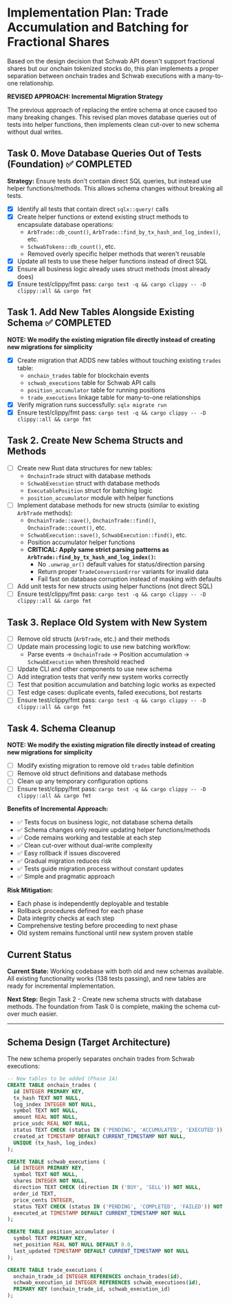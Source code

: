 # Implementation Plan: Trade Accumulation and Batching for Fractional Shares

Based on the design decision that Schwab API doesn't support fractional shares but our onchain tokenized stocks do, this plan implements a proper separation between onchain trades and Schwab executions with a many-to-one relationship.

**REVISED APPROACH: Incremental Migration Strategy**

The previous approach of replacing the entire schema at once caused too many breaking changes. This revised plan moves database queries out of tests into helper functions, then implements clean cut-over to new schema without dual writes.

## Task 0. Move Database Queries Out of Tests (Foundation) ✅ COMPLETED

**Strategy:** Ensure tests don't contain direct SQL queries, but instead use helper functions/methods. This allows schema changes without breaking all tests.

- [x] Identify all tests that contain direct `sqlx::query!` calls
- [x] Create helper functions or extend existing struct methods to encapsulate database operations:
  - `ArbTrade::db_count()`, `ArbTrade::find_by_tx_hash_and_log_index()`, etc.
  - `SchwabTokens::db_count()`, etc.
  - Removed overly specific helper methods that weren't reusable
- [x] Update all tests to use these helper functions instead of direct SQL
- [x] Ensure all business logic already uses struct methods (most already does)
- [x] Ensure test/clippy/fmt pass: `cargo test -q && cargo clippy -- -D clippy::all && cargo fmt`

## Task 1. Add New Tables Alongside Existing Schema ✅ COMPLETED

**NOTE: We modify the existing migration file directly instead of creating new migrations for simplicity**

- [x] Create migration that ADDS new tables without touching existing `trades` table:
  - `onchain_trades` table for blockchain events
  - `schwab_executions` table for Schwab API calls  
  - `position_accumulator` table for running positions
  - `trade_executions` linkage table for many-to-one relationships
- [x] Verify migration runs successfully: `sqlx migrate run`
- [x] Ensure test/clippy/fmt pass: `cargo test -q && cargo clippy -- -D clippy::all && cargo fmt`

## Task 2. Create New Schema Structs and Methods

- [ ] Create new Rust data structures for new tables:
  - `OnchainTrade` struct with database methods
  - `SchwabExecution` struct with database methods
  - `ExecutablePosition` struct for batching logic
  - `position_accumulator` module with helper functions
- [ ] Implement database methods for new structs (similar to existing `ArbTrade` methods):
  - `OnchainTrade::save()`, `OnchainTrade::find()`, `OnchainTrade::count()`, etc.
  - `SchwabExecution::save()`, `SchwabExecution::find()`, etc.
  - Position accumulator helper functions
  - **CRITICAL: Apply same strict parsing patterns as `ArbTrade::find_by_tx_hash_and_log_index()`:**
    - No `.unwrap_or()` default values for status/direction parsing
    - Return proper `TradeConversionError` variants for invalid data
    - Fail fast on database corruption instead of masking with defaults
- [ ] Add unit tests for new structs using helper functions (not direct SQL)
- [ ] Ensure test/clippy/fmt pass: `cargo test -q && cargo clippy -- -D clippy::all && cargo fmt`

## Task 3. Replace Old System with New System

- [ ] Remove old structs (`ArbTrade`, etc.) and their methods
- [ ] Update main processing logic to use new batching workflow:
  - Parse events → `OnchainTrade` → Position accumulation → `SchwabExecution` when threshold reached
- [ ] Update CLI and other components to use new schema
- [ ] Add integration tests that verify new system works correctly
- [ ] Test that position accumulation and batching logic works as expected
- [ ] Test edge cases: duplicate events, failed executions, bot restarts
- [ ] Ensure test/clippy/fmt pass: `cargo test -q && cargo clippy -- -D clippy::all && cargo fmt`

## Task 4. Schema Cleanup

**NOTE: We modify the existing migration file directly instead of creating new migrations for simplicity**

- [ ] Modify existing migration to remove old `trades` table definition
- [ ] Remove old struct definitions and database methods
- [ ] Clean up any temporary configuration options
- [ ] Ensure test/clippy/fmt pass: `cargo test -q && cargo clippy -- -D clippy::all && cargo fmt`

**Benefits of Incremental Approach:**
- ✅ Tests focus on business logic, not database schema details
- ✅ Schema changes only require updating helper functions/methods
- ✅ Code remains working and testable at each step
- ✅ Clean cut-over without dual-write complexity
- ✅ Easy rollback if issues discovered
- ✅ Gradual migration reduces risk
- ✅ Tests guide migration process without constant updates
- ✅ Simple and pragmatic approach

**Risk Mitigation:**
- Each phase is independently deployable and testable
- Rollback procedures defined for each phase
- Data integrity checks at each step
- Comprehensive testing before proceeding to next phase
- Old system remains functional until new system proven stable

## Current Status

**Current State:** Working codebase with both old and new schemas available. All existing functionality works (138 tests passing), and new tables are ready for incremental implementation.

**Next Step:** Begin Task 2 - Create new schema structs with database methods. The foundation from Task 0 is complete, making the schema cut-over much easier.

---

## Schema Design (Target Architecture)

The new schema properly separates onchain trades from Schwab executions:

```sql
-- New tables to be added (Phase 1A)
CREATE TABLE onchain_trades (
  id INTEGER PRIMARY KEY,
  tx_hash TEXT NOT NULL,
  log_index INTEGER NOT NULL,
  symbol TEXT NOT NULL,
  amount REAL NOT NULL,
  price_usdc REAL NOT NULL,
  status TEXT CHECK (status IN ('PENDING', 'ACCUMULATED', 'EXECUTED')) NOT NULL,
  created_at TIMESTAMP DEFAULT CURRENT_TIMESTAMP NOT NULL,
  UNIQUE (tx_hash, log_index)
);

CREATE TABLE schwab_executions (
  id INTEGER PRIMARY KEY,
  symbol TEXT NOT NULL,
  shares INTEGER NOT NULL,
  direction TEXT CHECK (direction IN ('BUY', 'SELL')) NOT NULL,
  order_id TEXT,
  price_cents INTEGER,
  status TEXT CHECK (status IN ('PENDING', 'COMPLETED', 'FAILED')) NOT NULL,
  executed_at TIMESTAMP DEFAULT CURRENT_TIMESTAMP NOT NULL
);

CREATE TABLE position_accumulator (
  symbol TEXT PRIMARY KEY,
  net_position REAL NOT NULL DEFAULT 0.0,
  last_updated TIMESTAMP DEFAULT CURRENT_TIMESTAMP NOT NULL
);

CREATE TABLE trade_executions (
  onchain_trade_id INTEGER REFERENCES onchain_trades(id),
  schwab_execution_id INTEGER REFERENCES schwab_executions(id),
  PRIMARY KEY (onchain_trade_id, schwab_execution_id)
);
```
